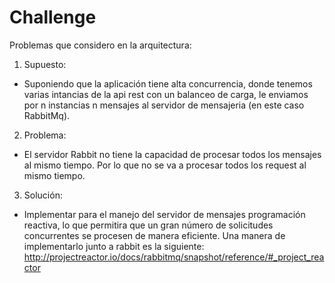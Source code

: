 # Challenge

Problemas que considero en la arquitectura:

1. Supuesto:
-  Suponiendo que la aplicación tiene alta concurrencia, donde tenemos varias intancias de la api rest con un balanceo de carga, le enviamos por n instancias n mensajes al servidor de mensajeria (en este caso RabbitMq).

2. Problema:
- El servidor Rabbit no tiene la capacidad de procesar todos los mensajes al mismo tiempo. Por lo que no se va a procesar todos los request al mismo tiempo.

3. Solución:
- Implementar para el manejo del servidor de mensajes programación reactiva, lo que permitira que un gran número de solicitudes concurrentes se procesen de manera eficiente. Una manera de implementarlo junto a rabbit es la siguiente:
http://projectreactor.io/docs/rabbitmq/snapshot/reference/#_project_reactor
